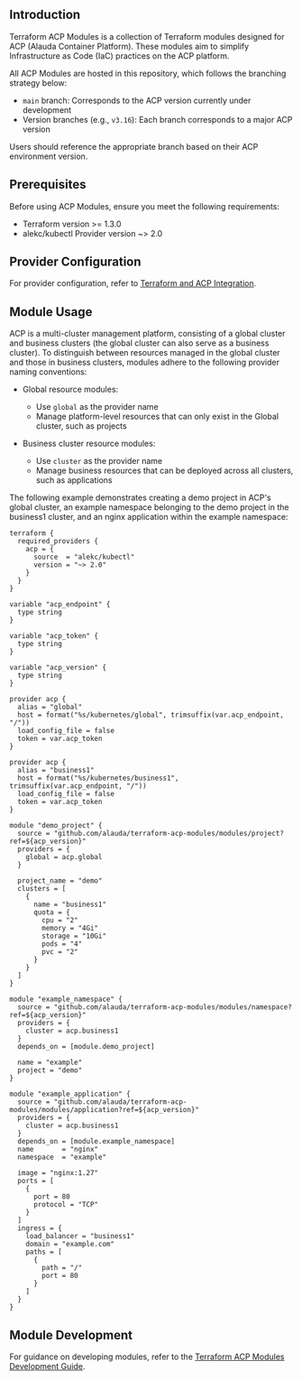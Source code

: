 ## Introduction
Terraform ACP Modules is a collection of Terraform modules designed for ACP (Alauda Container Platform). These modules aim to simplify Infrastructure as Code (IaC) practices on the ACP platform.

All ACP Modules are hosted in this repository, which follows the branching strategy below:

- `main` branch: Corresponds to the ACP version currently under development
- Version branches (e.g., `v3.16`): Each branch corresponds to a major ACP version

Users should reference the appropriate branch based on their ACP environment version.

## Prerequisites
Before using ACP Modules, ensure you meet the following requirements:

- Terraform version >= 1.3.0
- alekc/kubectl Provider version ~> 2.0

## Provider Configuration
For provider configuration, refer to [Terraform and ACP Integration](https://github.com/alauda/acp-iac-guide/blob/main/guide/acp_terraform_integration.md).

## Module Usage

ACP is a multi-cluster management platform, consisting of a global cluster and business clusters (the global cluster can also serve as a business cluster). To distinguish between resources managed in the global cluster and those in business clusters, modules adhere to the following provider naming conventions:

- Global resource modules:
    - Use `global` as the provider name
    - Manage platform-level resources that can only exist in the Global cluster, such as projects

- Business cluster resource modules:
    - Use `cluster` as the provider name
    - Manage business resources that can be deployed across all clusters, such as applications

The following example demonstrates creating a demo project in ACP's global cluster, an example namespace belonging to the demo project in the business1 cluster, and an nginx application within the example namespace:

```hcl
terraform {
  required_providers {
    acp = {
      source  = "alekc/kubectl"
      version = "~> 2.0"
    }
  }
}

variable "acp_endpoint" {
  type string
}

variable "acp_token" {
  type string
}

variable "acp_version" {
  type string
}

provider acp {
  alias = "global"
  host = format("%s/kubernetes/global", trimsuffix(var.acp_endpoint, "/"))
  load_config_file = false
  token = var.acp_token
}

provider acp {
  alias = "business1"
  host = format("%s/kubernetes/business1", trimsuffix(var.acp_endpoint, "/"))
  load_config_file = false
  token = var.acp_token
}

module "demo_project" {
  source = "github.com/alauda/terraform-acp-modules/modules/project?ref=${acp_version}"
  providers = {
    global = acp.global
  }
  
  project_name = "demo"
  clusters = [
    {
      name = "business1"
      quota = {
        cpu = "2"
        memory = "4Gi"
        storage = "10Gi"
        pods = "4"
        pvc = "2"
      }
    }
  ]
}

module "example_namespace" {
  source = "github.com/alauda/terraform-acp-modules/modules/namespace?ref=${acp_version}"
  providers = {
    cluster = acp.business1
  }
  depends_on = [module.demo_project]
  
  name = "example"
  project = "demo"
}

module "example_application" {
  source = "github.com/alauda/terraform-acp-modules/modules/application?ref=${acp_version}"
  providers = {
    cluster = acp.business1
  }
  depends_on = [module.example_namespace]
  name       = "nginx"
  namespace  = "example"

  image = "nginx:1.27"
  ports = [
    {
      port = 80
      protocol = "TCP"
    }
  ]
  ingress = {
    load_balancer = "business1"
    domain = "example.com"
    paths = [
      {
        path = "/"
        port = 80
      }
    ]
  }
}
```

## Module Development
For guidance on developing modules, refer to the [Terraform ACP Modules Development Guide](./Development.md).